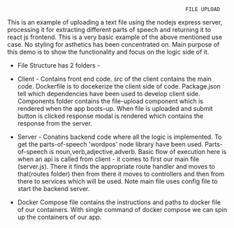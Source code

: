                                                              FILE UPLOAD

This is an example of uploading a text file using the nodejs express server, processing it for extracting different parts of speech and returning it to react js frontend.
This is a very basic example of the above mentioned use case. No styling for asthetics has been concentrated on. Main purpose of this demo is to show the functionality and
focus on the logic side of it.

* File Structure has 2 folders -

* Client - Contains front end code. src of the client contains the main code. Dockerfile is to docekerize the client side of code. Package.json tell which dependencies have been used to develop client side. Components folder contains the file-upload component which is rendered when the app boots-up. When file is uploaded and submit button is clicked response modal is rendered which contains the response from the server.

* Server - Conatins backend code where all the logic is implemented. To get the parts-of-speech 'wordpos' node library have been used. Parts-of-speech is noun,verb,adjective,adverb. Basic flow of execution here is when an api is called from client - it comes to first our main file (server.js). There it finds the appropriate route handler and moves to that(routes folder) then from there it moves to controllers and then from there to services which will be used. Note main file uses config file to start the backend server.

* Docker Compose file contains the instructions and paths to docker file of our containers. With single command of docker compose we can spin up the containers of our app.
